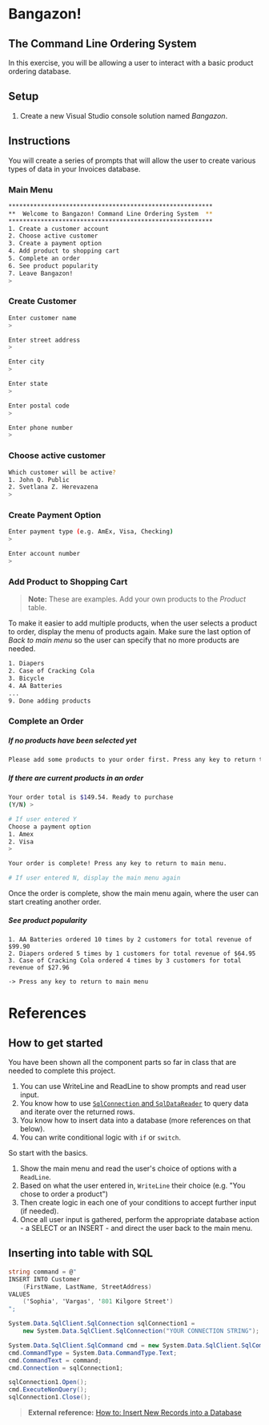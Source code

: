 # Bangazon! 
## The Command Line Ordering System

In this exercise, you will be allowing a user to interact with a basic product ordering database.

## Setup

1. Create a new Visual Studio console solution named *Bangazon*.

## Instructions

You will create a series of prompts that will allow the user to create various types of data in your Invoices database.

### Main Menu

```bash
*********************************************************
**  Welcome to Bangazon! Command Line Ordering System  **
*********************************************************
1. Create a customer account
2. Choose active customer
3. Create a payment option
4. Add product to shopping cart
5. Complete an order
6. See product popularity
7. Leave Bangazon!
> 
```

### Create Customer

```bash
Enter customer name
>

Enter street address
>

Enter city
>

Enter state
>

Enter postal code
>

Enter phone number
>
```

### Choose active customer

```bash
Which customer will be active?
1. John Q. Public
2. Svetlana Z. Herevazena
> 
```


### Create Payment Option

```bash
Enter payment type (e.g. AmEx, Visa, Checking)
>

Enter account number
>
```

### Add Product to Shopping Cart

> **Note:** These are examples. Add your own products to the *Product* table.

To make it easier to add multiple products, when the user selects a product to order, display the menu of products again. Make sure the last option of *Back to main menu* so the user can specify that no more products are needed.

```bash
1. Diapers
2. Case of Cracking Cola
3. Bicycle
4. AA Batteries
...
9. Done adding products 
```

### Complete an Order

##### If no products have been selected yet
```bash
Please add some products to your order first. Press any key to return to main menu.
```

##### If there are current products in an order
```bash
Your order total is $149.54. Ready to purchase
(Y/N) >

# If user entered Y
Choose a payment option
1. Amex
2. Visa
>

Your order is complete! Press any key to return to main menu.

# If user entered N, display the main menu again
```

Once the order is complete, show the main menu again, where the user can start creating another order.

##### See product popularity

```
1. AA Batteries ordered 10 times by 2 customers for total revenue of $99.90
2. Diapers ordered 5 times by 1 customers for total revenue of $64.95
3. Case of Cracking Cola ordered 4 times by 3 customers for total revenue of $27.96

-> Press any key to return to main menu
```

# References

## How to get started

You have been shown all the component parts so far in class that are needed to complete this project.

1. You can use WriteLine and ReadLine to show prompts and read user input.
1. You know how to use [`SqlConnection` and `SqlDataReader`](https://github.com/chortlehoort/nss-invoices/blob/master/Invoices/Program.cs) to query data and iterate over the returned rows.
1. You know how to insert data into a database (more references on that below).
1. You can write conditional logic with `if` or `switch`.

So start with the basics.

1. Show the main menu and read the user's choice of options with a `ReadLine`.
1. Based on what the user entered in, `WriteLine` their choice (e.g. "You chose to order a product")
1. Then create logic in each one of your conditions to accept further input (if needed).
1. Once all user input is gathered, perform the appropriate database action - a SELECT or an INSERT - and direct the user back to the main menu.

## Inserting into table with SQL

```cs
string command = @"
INSERT INTO Customer
    (FirstName, LastName, StreetAddress)
VALUES
    ('Sophia', 'Vargas', '801 Kilgore Street')
";

System.Data.SqlClient.SqlConnection sqlConnection1 = 
    new System.Data.SqlClient.SqlConnection("YOUR CONNECTION STRING");

System.Data.SqlClient.SqlCommand cmd = new System.Data.SqlClient.SqlCommand();
cmd.CommandType = System.Data.CommandType.Text;
cmd.CommandText = command;
cmd.Connection = sqlConnection1;

sqlConnection1.Open();
cmd.ExecuteNonQuery();
sqlConnection1.Close();
```

> **External reference:** [How to: Insert New Records into a Database](https://msdn.microsoft.com/en-us/library/ms233812.aspx)